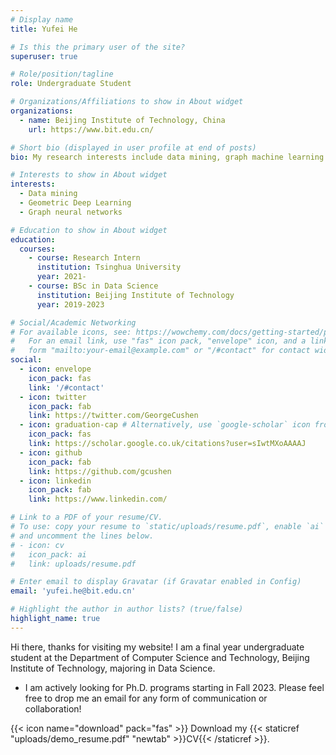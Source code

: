 ```yaml
---
# Display name
title: Yufei He

# Is this the primary user of the site?
superuser: true

# Role/position/tagline
role: Undergraduate Student

# Organizations/Affiliations to show in About widget
organizations:
  - name: Beijing Institute of Technology, China
    url: https://www.bit.edu.cn/

# Short bio (displayed in user profile at end of posts)
bio: My research interests include data mining, graph machine learning and graph neural networks.

# Interests to show in About widget
interests:
  - Data mining
  - Geometric Deep Learning
  - Graph neural networks

# Education to show in About widget
education:
  courses:
    - course: Research Intern
      institution: Tsinghua University
      year: 2021-
    - course: BSc in Data Science
      institution: Beijing Institute of Technology
      year: 2019-2023

# Social/Academic Networking
# For available icons, see: https://wowchemy.com/docs/getting-started/page-builder/#icons
#   For an email link, use "fas" icon pack, "envelope" icon, and a link in the
#   form "mailto:your-email@example.com" or "/#contact" for contact widget.
social:
  - icon: envelope
    icon_pack: fas
    link: '/#contact'
  - icon: twitter
    icon_pack: fab
    link: https://twitter.com/GeorgeCushen
  - icon: graduation-cap # Alternatively, use `google-scholar` icon from `ai` icon pack
    icon_pack: fas
    link: https://scholar.google.co.uk/citations?user=sIwtMXoAAAAJ
  - icon: github
    icon_pack: fab
    link: https://github.com/gcushen
  - icon: linkedin
    icon_pack: fab
    link: https://www.linkedin.com/

# Link to a PDF of your resume/CV.
# To use: copy your resume to `static/uploads/resume.pdf`, enable `ai` icons in `params.toml`,
# and uncomment the lines below.
# - icon: cv
#   icon_pack: ai
#   link: uploads/resume.pdf

# Enter email to display Gravatar (if Gravatar enabled in Config)
email: 'yufei.he@bit.edu.cn'

# Highlight the author in author lists? (true/false)
highlight_name: true
---
```

Hi there, thanks for visiting my website! I am a final year undergraduate student at the Department of Computer Science and Technology, Beijing Institute of Technology, majoring in Data Science. 


* I am actively looking for Ph.D. programs starting in Fall 2023. Please feel free to drop me an email for any form of communication or collaboration!

{{< icon name="download" pack="fas" >}} Download my {{< staticref "uploads/demo_resume.pdf" "newtab" >}}CV{{< /staticref >}}.
